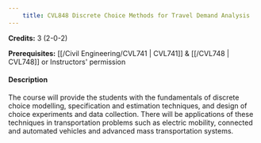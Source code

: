 ```yaml
---
    title: CVL848 Discrete Choice Methods for Travel Demand Analysis
---
```

**Credits:** 3 (2-0-2)



**Prerequisites:** [[/Civil Engineering/CVL741 | CVL741]] & [[/CVL748 | CVL748]] or Instructors' permission

#### Description 
The course will provide the students with the fundamentals of discrete choice modelling, specification and estimation techniques, and design of choice experiments and data collection. There will be applications of these techniques in transportation problems such as electric mobility, connected and automated vehicles and advanced mass transportation systems.